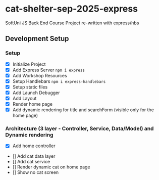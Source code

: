 # cat-shelter-sep-2025-express

SoftUni JS Back End Course Project re-written with express/hbs

## Development Setup

### Setup

-  [x] Initialize Project
-  [x] Add Express Server `npm i express`
-  [x] Add Workshop Resources
-  [x] Setup Handlebars `npm i express-handlebars`
-  [x] Setup static files
-  [x] Add Launch Debugger
-  [x] Add Layout
-  [x] Render home page
-  [x] Add dynamic rendering for title and searchForm (visible only for the home page)

### Architecture (3 layer - Controller, Service, Data/Model) and Dynamic rendering

-  [x] Add home controller
-  [] Add cat data layer
-  [] Add cat service
-  [] Render dynamic cat on home page
-  [] Show no cat screen
